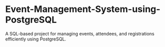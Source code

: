 # Event-Management-System-using-PostgreSQL
A SQL-based project for managing events, attendees, and registrations efficiently using PostgreSQL.
